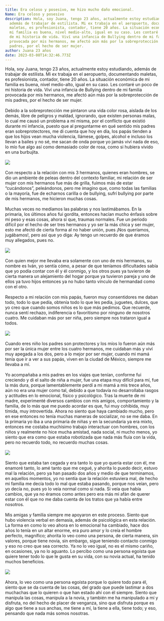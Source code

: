 ```yaml
---
title: Era celoso y posesivo, me hizo mucho daño emocional.
Name: Era celoso y posesivo
description: Hola, soy Juana, tengo 23 años, actualmente estoy estudiando,
  además de trabajar de estilista. Mi ex trabaja en el aeropuerto, documentando
  maletas, es profesionista, contador, tiene 20 años. La situación económica de
  mi familia es buena, nivel medio-alto, igual en su caso. Les contaré un poco
  de mi historia de vida. Viví una infancia de Bullying dentro de mi familia
  provocada por mis hermanos, me afectó aún más por la sobreprotección de mis
  padres, por el hecho de ser mujer.
author: Juana 23 años
date: 2023-03-08T14:32:46.773Z
---
```

Hola, soy Juana, tengo 23 años, actualmente estoy estudiando, además de trabajar de estilista. Mi ex trabaja en el aeropuerto, documentando maletas, es profesionista, contador, tiene 20 años. La situación económica de mi familia es buena, nivel medio-alto, igual en su caso. Les contaré un poco de mi historia de vida. Viví una infancia de Bullying dentro de mi familia provocada por mis hermanos, me afectó aún más por la sobreprotección de mis padres, por el hecho de ser mujer.\
\
Debido a la sobreprotección me pintaron una vida color rosa, aislada de los demás, libre de peligros y maldad, ignorando, que existen personas malas, lo cual me causó un problema a mí misma, por el conflicto que existió durante mi infancia, puesto que al preguntarme en qué sentido mis padres eran sobreprotectores, me di cuenta que hoy en día, los papás tienden a que los hijos vean mucha violencia, llámese, golpes, alcohol e incluso los llevan a bailes y no sé, me sacan de onda porque yo jamás viví nada de eso, lo mío fue algo así como demasiado color de rosa, como si hubiera vivido en una burbujita.\
\
![](https://ayudaparalamujer.org/img/mujer1080x1080.png)\
\
Con respecto a la relación con mis 3 hermanos, quienes eran hombres, se dio un ambiente de peleas dentro del contexto familiar, mi relación de ser mujer con mis hermanos fue más de grilla, fuimos más de estar “cucándonos”, peleándonos, pero me imagino que, como todas las familias o la mayoría, fue de echarnos carilla o de bullying, sufrí bullying por parte de mis hermanos, me hicieron muchas cosas.\
\
Muchas veces no medíamos las palabras y nos lastimábamos. En la primaria, los últimos años fui gordita, entonces hacían mucho énfasis sobre mi peso y esas cosas, ahora sí que, traumas normales. Fue un periodo difícil por el hecho de ser tres hermanos y yo ser la más chica y ser mujer, esto me afectó de cierta forma al no haber unión, pues ¡Nos queríamos, jugábamos!, pero así que yo diga: Ay tengo un recuerdo de que éramos muy allegados, pues no.\
\
![](https://ayudaparalamujer.org/img/blog2.png)\
\
Con quien mejor me llevaba era solamente con uno de mis hermanos, su nombre es Iván, yo sentía cómo, a pesar de que teníamos dificultades sabía que yo podía contar con él y él conmigo, y los otros pues ya tuvieron de cierta manera un alejamiento del hogar porque ya tuvieron pareja y uno de ellos ya tuvo hijos entonces ya no hubo tanto vínculo de hermandad como con el otro.\
\
Respecto a mi relación con mis papás, fueron muy consentidores me daban todo, todo lo que pedía, obtenía todo lo que les pedía, juguetes, dulces, que yo creo que cuando somos niños es lo que más pedimos. Que recuerde, nunca sentí rechazo, indiferencia o favoritismo por ninguno de nosotros cuatro. Me cuidaban más por ser niña, pero siempre nos trataron igual a todos.\
\
![](https://ayudaparalamujer.org/img/blog3.png)\
\
Cuando eres niño los padres son protectores y los míos lo fueron aún más por ser la única mujer entre los cuatro hermanos, me cuidaban más y viví muy apegada a los dos, pero a lo mejor por ser mujer, cuando mi mamá tenía que ir a ver a sus papás, viven en la ciudad de México, siempre me llevaba a mí.\
\
Yo acompañaba a mis padres en los viajes que tenían, conforme fui creciendo y di el salto de niña a mujer, fue una etapa muy difícil para mí, fue la más dura, porque lamentablemente perdí a mi mamá a mis trece años, aún no era una mujer como tal, debido a que todavía no desarrollaba rasgos y actitudes en lo emocional, físico y psicológico. Tras la muerte de mi madre, experimenté diversos cambios con mis amigos, comportamiento y la familia, de lo más que me puedo acordar es que, fui muy cohibida, muy tímida, muy introvertida. Ahora no siento que haya cambiado mucho, pero en ese entonces no tenía muchas maneras de socializar, no se me daba. En la primaria yo iba a una primaria de niñas y en la secundaria ya era mixto, entonces me costaba muchísimo trabajo interactuar con hombres, con los niños y realmente no hice mucha amistad, nada social, ni mucho menos, yo siento que era como que estaba robotizada que nada más fluía con la vida, pero no recuerdo todo, no recuerdo muchas cosas.\
\
![](https://ayudaparalamujer.org/img/blog4.png)\
\
Siento que estaba tan cegada y era tanto lo que yo quería estar con él, me enamoré tanto, lo amé tanto que me cegué, y ahorita lo puedo decir, estuvo mal la relación, pero ya han pasado dos años y medio de que terminamos, en aquellos momentos, yo no sentía que la relación estuviera mal, de hecho mi familia me decía todo lo mal que estaba pasando, porque nos veían, pero yo decía no, pues yo lo veía normal como si nada. Si veía que había cambios, que ya no éramos como antes pero era más mi afán de querer estar con él que no me daba cuenta de los tratos que ya había entre nosotros.\
\
Mis amigas y familia siempre me apoyaron en este proceso. Siento que hubo violencia verbal en demasía, además de psicológica en esta relación. La forma en como lo veo ahora en lo emocional ha cambiado, hace dos años lo tenía en un altar enorme, era puro amor y lo creía el hombre perfecto, magnífico; ahorita lo veo como una persona, de cierta manera, sin valores, porque tiene novia, sin embargo, sigue teniendo contacto conmigo y eso no creo que sea correcto. Ya no lo veo igual, no es el mismo cariño, en ocasiones, ya no lo aguanto. Lo percibo como una persona egoísta que quiere tener todo lo que le gusta en su vida, con su novia actual, ha tenido muchos beneficios.\
\
![](https://ayudaparalamujer.org/img/blog5.png)\
\
Ahora, lo veo como una persona egoísta porque lo quiere todo para él, siento que se da cuenta de las cosas, del grado que puede lastimar a dos muchachas que lo quieren o que han estado ahí con él siempre. Siento que manipula las cosas, manipula a la novia, y también me ha manipulado a mí y disfruta, no del hecho de placer de venganza, sino que disfruta porque es algo que tiene a sus anchas, me tiene a mí, la tiene a ella, tiene todo; y eso, pensando que nada más somos nosotras.